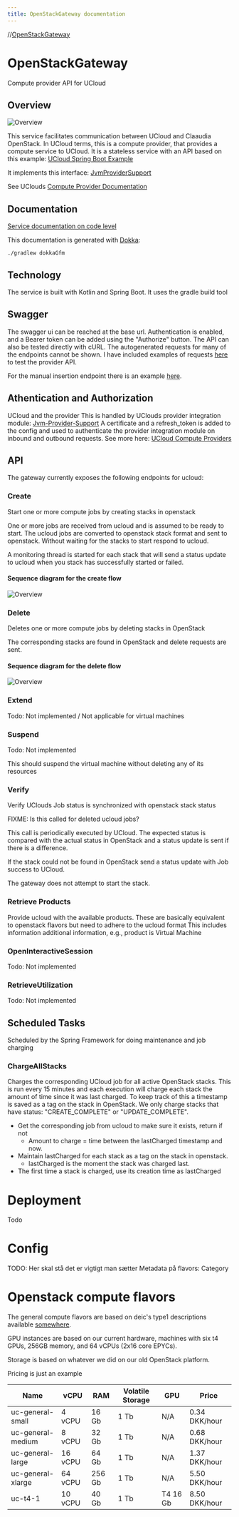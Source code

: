 ```yaml
---
title: OpenStackGateway documentation
---
```

//[OpenStackGateway](index.html)


# OpenStackGateway

Compute provider API for UCloud

## Overview

![Overview](http://www.plantuml.com/plantuml/proxy?cache=no&src=https://raw.githubusercontent.com/aau-claaudia/OpenStackGateway/main/docs/diagrams/overview.iuml)

This service facilitates communication between UCloud and Claaudia OpenStack.
In UCloud terms, this is a compute provider, that provides a compute service to UCloud.
It is a stateless service with an API based on this example:
[UCloud Spring Boot Example](https://github.com/SDU-eScience/UCloud/tree/master/provider-integration/spring-boot-example)

It implements this interface: [JvmProviderSupport](https://github.com/SDU-eScience/UCloud/tree/master/backend/jvm-provider-support) 

See UClouds [Compute Provider Documentation](https://docs.cloud.sdu.dk/dev/backend/app-orchestrator-service/wiki/provider.html#authentication-and-authorization)


## Documentation
[Service documentation on code level](code)

This documentation is generated with [Dokka](https://github.com/Kotlin/dokka):

`./gradlew dokkaGfm`

## Technology
The service is built with Kotlin and Spring Boot. 
It uses the gradle build tool 


## Swagger
The swagger ui can be reached at the base url.
Authentication is enabled, and a Bearer token can be added using the "Authorize" button.
The API can also be tested directly with cURL.
The autogenerated requests for many of the endpoints cannot be shown. 
I have included examples of requests [here](src/test/resources/requests/create-job.json) 
to test the provider API.

For the manual insertion endpoint there is an example [here](src/test/resources/requests/temp-job-request-example.json).

## Athentication and Authorization

UCloud and the provider
This is handled by UClouds provider integration module: [Jvm-Provider-Support](https://github.com/SDU-eScience/UCloud/tree/master/backend/jvm-provider-support)
A certificate and a refresh_token is added to the config and used to authenticate 
the provider integration module on inbound and outbound requests.
See more here: [UCloud Compute Providers](https://github.com/SDU-eScience/UCloud/tree/master/provider-integration/integration-module)

## API

The gateway currently exposes the following endpoints for ucloud:

### Create
Start one or more compute jobs by creating stacks in openstack

One or more jobs are received from ucloud and is assumed to be ready to start.
The ucloud jobs are converted to openstack stack format and sent to openstack.
Without waiting for the stacks to start respond to ucloud.

A monitoring thread is started for each stack that will send a status update to ucloud when you stack has successfully started or failed.

#### Sequence diagram for the create flow

![Overview](http://www.plantuml.com/plantuml/proxy?cache=no&src=https://raw.githubusercontent.com/aau-claaudia/OpenStackGateway/main/docs/diagrams/create-stack-sequence.iuml)

### Delete
Deletes one or more compute jobs by deleting stacks in OpenStack

The corresponding stacks are found in OpenStack and delete requests are sent.

#### Sequence diagram for the delete flow

![Overview](http://www.plantuml.com/plantuml/proxy?cache=no&src=https://raw.githubusercontent.com/aau-claaudia/OpenStackGateway/main/docs/diagrams/delete-stack-sequence.iuml)

### Extend
Todo: Not implemented / Not applicable for virtual machines

### Suspend
Todo: Not implemented

This should suspend the virtual machine without deleting any of its resources
### Verify
Verify UClouds Job status is synchronized with openstack stack status

FIXME: Is this called for deleted ucloud jobs?

This call is periodically executed by UCloud.
The expected status is compared with the actual status in OpenStack and 
a status update is sent if there is a difference.

If the stack could not be found in OpenStack send a status update with Job success to UCloud.
      
The gateway does not attempt to start the stack.
### Retrieve Products
Provide ucloud with the available products. 
These are basically equivalent to openstack flavors but need to adhere to the ucloud format
This includes information additional information, e.g., product is Virtual Machine
### OpenInteractiveSession
Todo: Not implemented

### RetrieveUtilization
Todo: Not implemented

## Scheduled Tasks
Scheduled by the Spring Framework for doing maintenance and job charging

### ChargeAllStacks
Charges the corresponding UCloud job for all active OpenStack stacks.
This is run every 15 minutes and each execution will charge each stack the amount of time since it was last charged.
To keep track of this a timestamp is saved as a tag on the stack in OpenStack.
We only charge stacks that have status: "CREATE_COMPLETE" or "UPDATE_COMPLETE".

- Get the corresponding job from ucloud to make sure it exists, return if not
  - Amount to charge = time between the lastCharged timestamp and now.
- Maintain lastCharged for each stack as a tag on the stack in openstack.
  - lastCharged is the moment the stack was charged last.
- The first time a stack is charged, use its creation time as lastCharged



# Deployment

Todo


# Config

TODO: 
Her skal stå det er vigtigt man sætter Metadata på flavors: Category

# Openstack compute flavors
The general compute flavors are based on deic's type1 descriptions available [somewhere](somewhere).

GPU instances are based on our current hardware,
machines with six t4 GPUs, 256GB memory,
and 64 vCPUs (2x16 core EPYCs).

Storage is based on whatever we did on our old OpenStack platform.

Pricing is just an example

Name | vCPU | RAM | Volatile Storage | GPU | Price
--- | --- | --- | --- | --- | --- 
uc-general-small | 4 vCPU | 16 Gb | 1 Tb | N/A | 0.34 DKK/hour
uc-general-medium | 8 vCPU | 32 Gb | 1 Tb | N/A | 0.68 DKK/hour
uc-general-large | 16 vCPU | 64 Gb | 1 Tb | N/A | 1.37 DKK/hour
uc-general-xlarge | 64 vCPU | 256 Gb | 1 Tb | N/A | 5.50 DKK/hour
uc-t4-1 | 10 vCPU | 40 Gb | 1 Tb | T4 16 Gb | 8.50 DKK/hour
